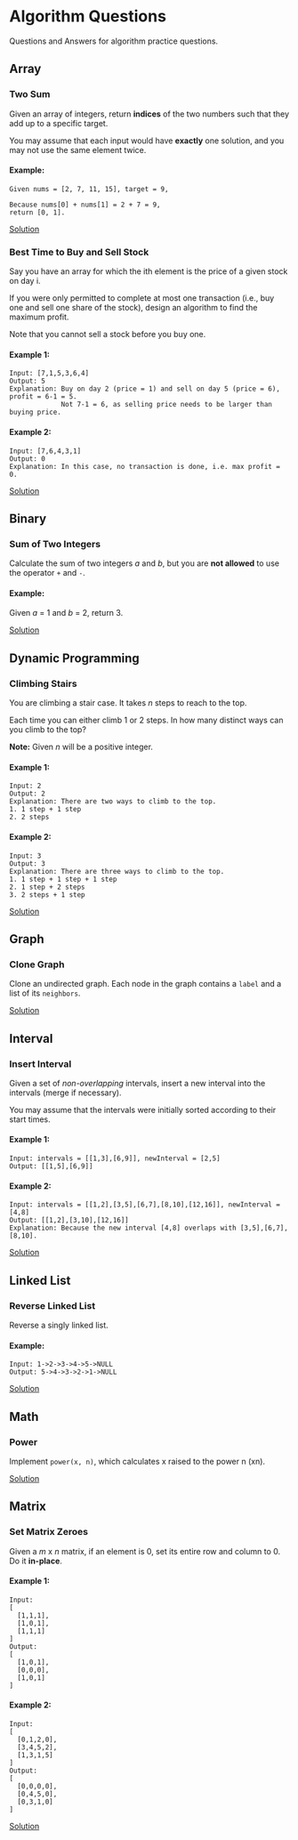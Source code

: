Algorithm Questions
==

Questions and Answers for algorithm practice questions.

## Array

### Two Sum
Given an array of integers, return **indices** of the two numbers such that they add up to a specific target.

You may assume that each input would have **exactly** one solution, and you may not use the same element twice.

#### Example:
```
Given nums = [2, 7, 11, 15], target = 9,

Because nums[0] + nums[1] = 2 + 7 = 9,
return [0, 1].
```

[Solution](https://github.com/roromusic/Algorithms/blob/master/answers/array/TwoSum.js)

### Best Time to Buy and Sell Stock
Say you have an array for which the ith element is the price of a given stock on day i.

If you were only permitted to complete at most one transaction (i.e., buy one and sell one share of the stock), design an algorithm to find the maximum profit.

Note that you cannot sell a stock before you buy one.

#### Example 1:
```
Input: [7,1,5,3,6,4]
Output: 5
Explanation: Buy on day 2 (price = 1) and sell on day 5 (price = 6), profit = 6-1 = 5.
             Not 7-1 = 6, as selling price needs to be larger than buying price.
```
#### Example 2:
```
Input: [7,6,4,3,1]
Output: 0
Explanation: In this case, no transaction is done, i.e. max profit = 0.
```

[Solution](https://github.com/roromusic/Algorithms/blob/master/answers/array/MaxProfit.js)

## Binary

### Sum of Two Integers
Calculate the sum of two integers _a_ and _b_, but you are **not allowed** to use the operator `+` and `-`.

#### Example:
Given _a_ = 1 and _b_ = 2, return 3.

[Solution](https://github.com/roromusic/Algorithms/blob/master/answers/binary/GetSum.js)

## Dynamic Programming

### Climbing Stairs
You are climbing a stair case. It takes _n_ steps to reach to the top.

Each time you can either climb 1 or 2 steps. In how many distinct ways can you climb to the top?

**Note:** Given _n_ will be a positive integer.

#### Example 1:
```
Input: 2
Output: 2
Explanation: There are two ways to climb to the top.
1. 1 step + 1 step
2. 2 steps
```

#### Example 2:
```
Input: 3
Output: 3
Explanation: There are three ways to climb to the top.
1. 1 step + 1 step + 1 step
2. 1 step + 2 steps
3. 2 steps + 1 step
```

[Solution](https://github.com/roromusic/Algorithms/blob/master/answers/dynamic_programming/ClimbStairs.js)

## Graph

### Clone Graph
Clone an undirected graph. Each node in the graph contains a `label` and a list of its `neighbors`.

[Solution](https://github.com/roromusic/Algorithms/blob/master/answers/graph/CloneGraph.js)

## Interval

### Insert Interval
Given a set of _non-overlapping_ intervals, insert a new interval into the intervals (merge if necessary).

You may assume that the intervals were initially sorted according to their start times.

#### Example 1:
```
Input: intervals = [[1,3],[6,9]], newInterval = [2,5]
Output: [[1,5],[6,9]]
```

#### Example 2:
```
Input: intervals = [[1,2],[3,5],[6,7],[8,10],[12,16]], newInterval = [4,8]
Output: [[1,2],[3,10],[12,16]]
Explanation: Because the new interval [4,8] overlaps with [3,5],[6,7],[8,10].
```

[Solution](https://github.com/roromusic/Algorithms/blob/master/answers/interval/Insert.js)

## Linked List

### Reverse Linked List
Reverse a singly linked list.

#### Example:
```
Input: 1->2->3->4->5->NULL
Output: 5->4->3->2->1->NULL
```

[Solution](https://github.com/roromusic/Algorithms/blob/master/answers/linked_list/ReverseList.js)

## Math

### Power
Implement `power(x, n)`, which calculates x raised to the power n (xn).

[Solution](https://github.com/roromusic/Algorithms/blob/master/answers/math/Power.js)

## Matrix

### Set Matrix Zeroes
Given a _m_ x _n_ matrix, if an element is 0, set its entire row and column to 0. Do it **in-place**.

#### Example 1:
```
Input: 
[
  [1,1,1],
  [1,0,1],
  [1,1,1]
]
Output: 
[
  [1,0,1],
  [0,0,0],
  [1,0,1]
]
```

#### Example 2:
```
Input: 
[
  [0,1,2,0],
  [3,4,5,2],
  [1,3,1,5]
]
Output: 
[
  [0,0,0,0],
  [0,4,5,0],
  [0,3,1,0]
]
```

[Solution](https://github.com/roromusic/Algorithms/blob/master/answers/matrix/SetZeroes.js)